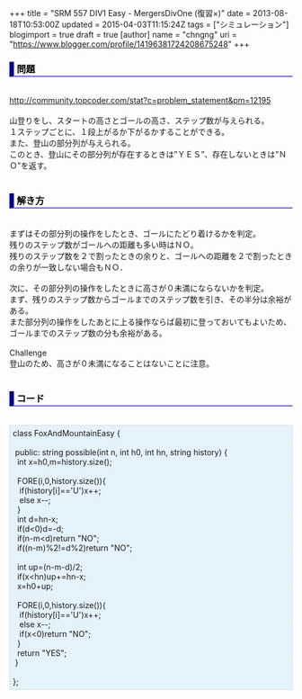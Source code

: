 +++
title = "SRM 557 DIV1 Easy - MergersDivOne (復習×)"
date = 2013-08-18T10:53:00Z
updated = 2015-04-03T11:15:24Z
tags = ["シミュレーション"]
blogimport = true
draft = true
[author]
	name = "chngng"
	uri = "https://www.blogger.com/profile/14196381724208675248"
+++

<div dir="ltr" style="text-align: left;" trbidi="on"><h3 style="border-bottom: 2px solid slateblue; border-left: 8px solid navy; color: black; padding: 0px 0px 1px 5px;">問題 </h3><br /><a href="http://community.topcoder.com/stat?c=problem_statement&amp;pm=12195" target="_blank">http://community.topcoder.com/stat?c=problem_statement&amp;pm=12195</a><br /><br />山登りをし、スタートの高さとゴールの高さ、ステップ数が与えられる。<br />１ステップごとに、１段上がるか下がるかすることができる。<br />また、登山の部分列が与えられる。<br />このとき、登山にその部分列が存在するときは”ＹＥＳ”、存在しないときは”ＮＯ”を返す。<br /><br /><h3 style="border-bottom: 2px solid slateblue; border-left: 8px solid navy; color: black; padding: 0px 0px 1px 5px;">解き方 </h3><br />まずはその部分列の操作をしたとき、ゴールにたどり着けるかを判定。<br />残りのステップ数がゴールへの距離も多い時はＮＯ。<br />残りのステップ数を２で割ったときの余りと、ゴールへの距離を２で割ったときの余りが一致しない場合もＮＯ．<br /><br />次に、その部分列の操作をしたときに高さが０未満にならないかを判定。<br />まず、残りのステップ数からゴールまでのステップ数を引き、その半分は余裕がある。<br />また部分列の操作をしたあとに上る操作ならば最初に登っておいてもよいため、<br />ゴールまでのステップ数の分も余裕がある。<br /><br />Challenge<br />登山のため、高さが０未満になることはないことに注意。<br /><br /><h3 style="border-bottom: 2px solid slateblue; border-left: 8px solid navy; color: black; padding: 0px 0px 1px 5px;">コード </h3><br /><div style="background-color: #e3f2fb; border: 1px dotted #CCCCCC; padding: 5px;">class FoxAndMountainEasy {<br /><br /><span class="Apple-tab-span" style="white-space: pre;"> </span>public: string possible(int n, int h0, int hn, string history) {<br /><span class="Apple-tab-span" style="white-space: pre;">  </span>int x=h0,m=history.size();<br /><br /><span class="Apple-tab-span" style="white-space: pre;">  </span>FORE(i,0,history.size()){<br /><span class="Apple-tab-span" style="white-space: pre;">   </span>if(history[i]=='U')x++;<br /><span class="Apple-tab-span" style="white-space: pre;">   </span>else x--;<br /><span class="Apple-tab-span" style="white-space: pre;">  </span>}<br /><span class="Apple-tab-span" style="white-space: pre;">  </span>int d=hn-x;<br /><span class="Apple-tab-span" style="white-space: pre;">  </span>if(d&lt;0)d=-d;<br /><span class="Apple-tab-span" style="white-space: pre;">  </span>if(n-m&lt;d)return "NO";<br /><span class="Apple-tab-span" style="white-space: pre;">  </span>if((n-m)%2!=d%2)return "NO";<br /><br /><span class="Apple-tab-span" style="white-space: pre;">  </span>int up=(n-m-d)/2;<br /><span class="Apple-tab-span" style="white-space: pre;">  </span>if(x&lt;hn)up+=hn-x;<br /><span class="Apple-tab-span" style="white-space: pre;">  </span>x=h0+up;<br /><br /><span class="Apple-tab-span" style="white-space: pre;">  </span>FORE(i,0,history.size()){<br /><span class="Apple-tab-span" style="white-space: pre;">   </span>if(history[i]=='U')x++;<br /><span class="Apple-tab-span" style="white-space: pre;">   </span>else x--;<br /><span class="Apple-tab-span" style="white-space: pre;">   </span>if(x&lt;0)return "NO";<br /><span class="Apple-tab-span" style="white-space: pre;">  </span>}<br /><span class="Apple-tab-span" style="white-space: pre;">  </span>return "YES";<br /><span class="Apple-tab-span" style="white-space: pre;"> </span>}<br /><br />};</div></div>

